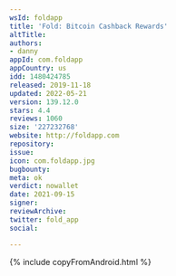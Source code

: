 ```yaml
---
wsId: foldapp
title: 'Fold: Bitcoin Cashback Rewards'
altTitle: 
authors:
- danny
appId: com.foldapp
appCountry: us
idd: 1480424785
released: 2019-11-18
updated: 2022-05-21
version: 139.12.0
stars: 4.4
reviews: 1060
size: '227232768'
website: http://foldapp.com
repository: 
issue: 
icon: com.foldapp.jpg
bugbounty: 
meta: ok
verdict: nowallet
date: 2021-09-15
signer: 
reviewArchive: 
twitter: fold_app
social: 

---
```


{% include copyFromAndroid.html %}

